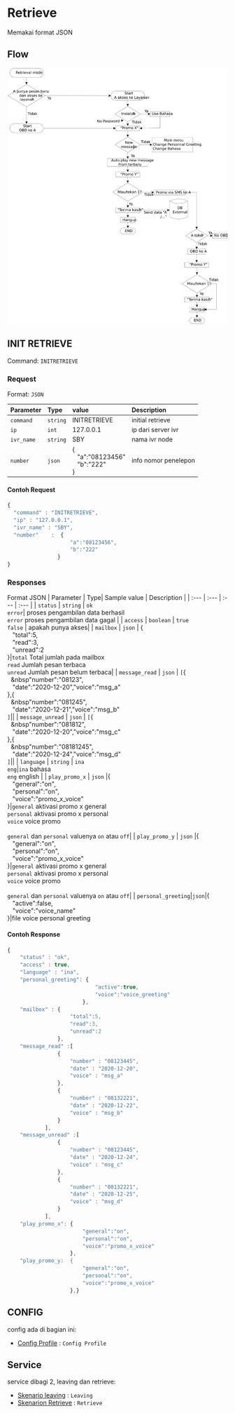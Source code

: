 # Retrieve
Memakai format JSON

## Flow
![flow retrieve](flow_retrieve.jpg)

## INIT RETRIEVE
Command: `INITRETRIEVE`
### Request
Format: `JSON`

| Parameter | Type| value | Description |
| :--- | :--- | :--- | :--- |
| `command` | `string` |INITRETRIEVE| initial retrieve |
| `ip` | `int` |127.0.0.1| ip dari server ivr|
| `ivr_name` | `string` |SBY| nama ivr node |
| `number` | `json` | {<br>&nbsp;&nbsp;&nbsp;"a":"08123456"<br>&nbsp;&nbsp;&nbsp;"b":"222"<br>} | info nomor penelepon |

#### Contoh Request
```javascript
{
  "command" : "INITRETRIEVE",
  "ip" : "127.0.0.1",
  "ivr_name" : "SBY",
  "number"    :  {
					"a":"08123456",
					"b":"222"
				}
}
```

### Responses
Format JSON
| Parameter | Type| Sample value | Description |
| :--- | :--- | :--- | :--- |
| `status` | `string` | `ok` <br> `error`| proses pengambilan data berhasil<br> `error` proses pengambilan data gagal |
| `access` | `boolean` | `true`<br>`false` | apakah punya akses|
| `mailbox` | `json` | {<br>&nbsp;&nbsp;&nbsp;"total":5,<br>&nbsp;&nbsp;&nbsp;"read":3,<br>&nbsp;&nbsp;&nbsp;"unread":2<br>}|`total` Total jumlah pada mailbox<br>`read` Jumlah pesan terbaca <br>`unread` Jumlah pesan belum terbaca|
| `message_read` | `json` | `[`{<br>&nbsp;&nbsp;&nbsp"number":"08123",<br>&nbsp;&nbsp;&nbsp;"date":"2020-12-20","voice":"msg_a"<br>},{<br>&nbsp;&nbsp;&nbsp"number":"081245",<br>&nbsp;&nbsp;&nbsp;"date":"2020-12-21","voice":"msg_b"<br>`]`||
| `message_unread` | `json` | `[`{<br>&nbsp;&nbsp;&nbsp"number":"081812",<br>&nbsp;&nbsp;&nbsp;"date":"2020-12-20","voice":"msg_c"<br>},{<br>&nbsp;&nbsp;&nbsp"number":"08181245",<br>&nbsp;&nbsp;&nbsp;"date":"2020-12-24","voice":"msg_d"<br>`]`||
| `language` | `string` | `ina` <br>`eng`|`ina` bahasa <br>`eng` english |
| `play_promo_x` | `json` |{<br>&nbsp;&nbsp;&nbsp;"general":"on",<br>&nbsp;&nbsp;&nbsp;"personal":"on",<br>&nbsp;&nbsp;&nbsp;"voice":"promo_x_voice"<br>}|`general` aktivasi promo x general<br>`personal` aktivasi promo x personal<br>`voice` voice promo<br><br>`general` dan `personal` valuenya `on` atau `off`|
| `play_promo_y` | `json` |{<br>&nbsp;&nbsp;&nbsp;"general":"on",<br>&nbsp;&nbsp;&nbsp;"personal":"on",<br>&nbsp;&nbsp;&nbsp;"voice":"promo_x_voice"<br>}|`general` aktivasi promo x general<br>`personal` aktivasi promo x personal<br>`voice` voice promo<br><br>`general` dan `personal` valuenya `on` atau `off`|
| `personal_greeting`|`json`|{<br>&nbsp;&nbsp;&nbsp;"active":false,<br>&nbsp;&nbsp;&nbsp;"voice":"voice_name"<br>}|file voice personal greeting



#### Contoh Response
```javascript
{
	"status" : "ok",
	"access" : true,
	"language" : "ina",
	"personal_greeting": {
							"active":true,
							"voice":"voice_greeting"
						},
	"mailbox" : {  
					"total":5,  
					"read":3,
					"unread":2
				},
	"message_read" :[ 
				{  
					"number" : "08123445",  
					"date" : "2020-12-20",
					"voice" : "msg_a"
				},
				{  
					"number" : "08132221",  
					"date" : "2020-12-22",
					"voice" : "msg_b"
				}
			],
	"message_unread" :[ 
				{  
					"number" : "08123445",  
					"date" : "2020-12-24",
					"voice" : "msg_c"
				},
				{  
					"number" : "08132221",  
					"date" : "2020-12-25",
					"voice" : "msg_d"
				}
			],
	"play_promo_x":	{  
						"general":"on",  
						"personal":"on",  
						"voice":"promo_x_voice"  
					},
	"play_promo_y:	{  
						"general":"on",  
						"personal":"on",  
						"voice":"promo_x_voice"  
					},}
```

## CONFIG
config ada di bagian ini:
* [Config Profile](config.md) : `Config Profile`

## Service

service dibagi 2, leaving dan retrieve:

* [Skenario leaving](leaving.md) : `Leaving`
* [Skenarion Retrieve](retreive.md) : `Retrieve`